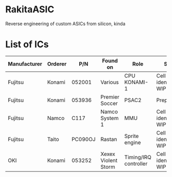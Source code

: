 # RakitaASIC
Reverse engineering of custom ASICs from silicon, kinda

# List of ICs
|Manufacturer|Orderer|P/N|Found on|Role|Status|
|------------|-------|---|--------|----|------|
|Fujitsu|Konami|052001|Various|CPU KONAMI-1|Cell identification WIP|
|Fujitsu|Konami|053936|Premier Soccer|PSAC2|Preparing|
|Fujitsu|Namco|C117|Namco System 1|MMU|Cell identification WIP|
|Fujitsu|Taito|PC090OJ|Rastan|Sprite engine|Cell identification WIP|
|OKI|Konami|053252|Xexex <br> Violent Storm|Timing/IRQ controller|Cell identification WIP|

